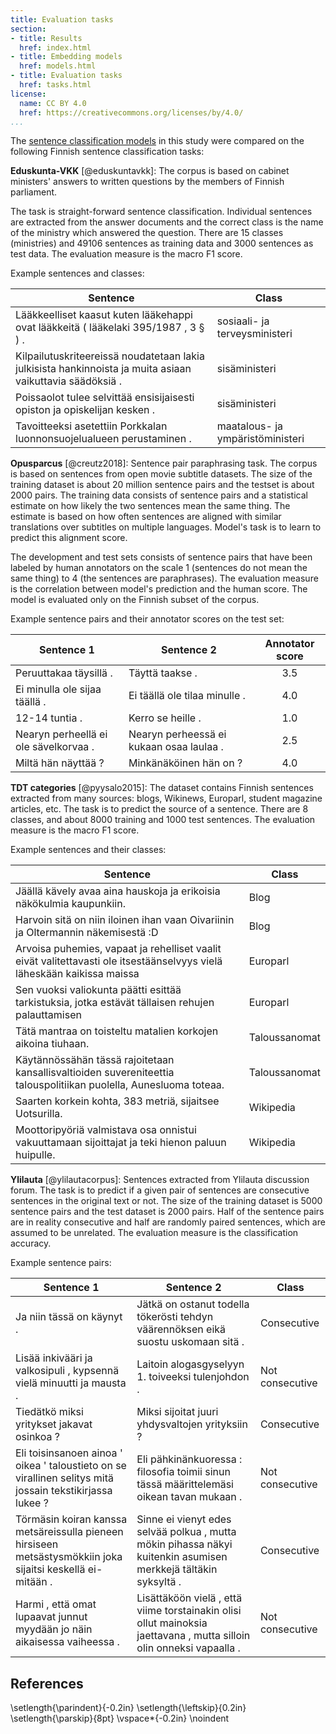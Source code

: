 ```yaml
---
title: Evaluation tasks
section:
- title: Results
  href: index.html
- title: Embedding models
  href: models.html
- title: Evaluation tasks
  href: tasks.html
license:
  name: CC BY 4.0
  href: https://creativecommons.org/licenses/by/4.0/
...
```


The [sentence classification models](models.html) in this study were
compared on the following Finnish sentence classification tasks:

**Eduskunta-VKK** [@eduskuntavkk]: The corpus is based on cabinet
ministers' answers to written questions by the members of Finnish
parliament.

The task is straight-forward sentence classification. Individual
sentences are extracted from the answer documents and the correct
class is the name of the ministry which answered the question. There
are 15 classes (ministries) and 49106 sentences as training data and
3000 sentences as test data. The evaluation measure is the macro F1
score.

Example sentences and classes:

| Sentence | Class |
| -------- | ----- |
| Lääkkeelliset kaasut kuten lääkehappi ovat lääkkeitä ( lääkelaki 395/1987 , 3 § ) . | sosiaali- ja terveysministeri |
| Kilpailutuskriteereissä noudatetaan lakia julkisista hankinnoista ja muita asiaan vaikuttavia säädöksiä . | sisäministeri |
| Poissaolot tulee selvittää ensisijaisesti opiston ja opiskelijan kesken . | sisäministeri |
| Tavoitteeksi asetettiin Porkkalan luonnonsuojelualueen perustaminen . | maatalous- ja ympäristöministeri |

**Opusparcus** [@creutz2018]: Sentence pair paraphrasing task. The
corpus is based on sentences from open movie subtitle datasets. The
size of the training dataset is about 20 million sentence pairs and
the testset is about 2000 pairs. The training data consists of
sentence pairs and a statistical estimate on how likely the two
sentences mean the same thing. The estimate is based on how often
sentences are aligned with similar translations over subtitles on
multiple languages. Model's task is to learn to predict this alignment
score.

The development and test sets consists of sentence pairs that have
been labeled by human annotators on the scale 1 (sentences do not mean
the same thing) to 4 (the sentences are paraphrases). The evaluation
measure is the correlation between model's prediction and the human
score. The model is evaluated only on the Finnish subset of the
corpus.

Example sentence pairs and their annotator scores on the test set:

| Sentence 1                            | Sentence 2                               | Annotator score |
| ------------------------------------- | ---------------------------------------- | :-------------: |
| Peruuttakaa täysillä .                | Täyttä taakse .                          | 3.5             |
| Ei minulla ole sijaa täällä .         | Ei täällä ole tilaa minulle .            | 4.0             |
| 12-14 tuntia .                        | Kerro se heille .                        | 1.0             |
| Nearyn perheellä ei ole sävelkorvaa . | Nearyn perheessä ei kukaan osaa laulaa . | 2.5             |
| Miltä hän näyttää ?                   | Minkänäköinen hän on ?                   | 4.0             |

**TDT categories** [@pyysalo2015]: The dataset contains Finnish
sentences extracted from many sources: blogs, Wikinews, Europarl,
student magazine articles, etc. The task is to predict the source of a
sentence. There are 8 classes, and about 8000 training and 1000 test
sentences. The evaluation measure is the macro F1 score.

Example sentences and their classes:

| Sentence | Class |
| -------- | ----- |
| Jäällä kävely avaa aina hauskoja ja erikoisia näkökulmia kaupunkiin. | Blog |
| Harvoin sitä on niin iloinen ihan vaan Oivariinin ja Oltermannin näkemisestä :D | Blog |
| Arvoisa puhemies, vapaat ja rehelliset vaalit eivät valitettavasti ole itsestäänselvyys vielä läheskään kaikissa maissa | Europarl |
| Sen vuoksi valiokunta päätti esittää tarkistuksia, jotka estävät tällaisen rehujen palauttamisen | Europarl |
| Tätä mantraa on toisteltu matalien korkojen aikoina tiuhaan. | Taloussanomat |
| Käytännössähän tässä rajoitetaan kansallisvaltioiden suvereniteettia talouspolitiikan puolella, Aunesluoma toteaa. | Taloussanomat |
| Saarten korkein kohta, 383 metriä, sijaitsee Uotsurilla. | Wikipedia |
| Moottoripyöriä valmistava osa onnistui vakuuttamaan sijoittajat ja teki hienon paluun huipulle. | Wikipedia |

**Ylilauta** [@ylilautacorpus]: Sentences extracted from Ylilauta
discussion forum. The task is to predict if a given pair of sentences
are consecutive sentences in the original text or not. The size of the
training dataset is 5000 sentence pairs and the test dataset is 2000
pairs. Half of the sentence pairs are in reality consecutive and half
are randomly paired sentences, which are assumed to be unrelated. The
evaluation measure is the classification accuracy.

Example sentence pairs:

| Sentence 1 | Sentence 2 | Class |
| ---------- | ---------- | ----- |
| Ja niin tässä on käynyt . | Jätkä on ostanut todella tökerösti tehdyn väärennöksen eikä suostu uskomaan sitä . | Consecutive |
| Lisää inkivääri ja valkosipuli , kypsennä vielä minuutti ja mausta . | Laitoin alogasgyselyyn 1. toiveeksi tulenjohdon . | Not consecutive |
| Tiedätkö miksi yritykset jakavat osinkoa ? | Miksi sijoitat juuri yhdysvaltojen yrityksiin ? | Consecutive |
| Eli toisinsanoen ainoa ' oikea ' taloustieto on se virallinen selitys mitä jossain tekstikirjassa lukee ? | Eli pähkinänkuoressa : filosofia toimii sinun tässä määrittelemäsi oikean tavan mukaan . | Not consecutive |
| Törmäsin koiran kanssa metsäreissulla pieneen hirsiseen metsästysmökkiin joka sijaitsi keskellä ei-mitään . | Sinne ei vienyt edes selvää polkua , mutta mökin pihassa näkyi kuitenkin asumisen merkkejä tältäkin syksyltä . | Consecutive |
| Harmi , että omat lupaavat junnut myydään jo näin aikaisessa vaiheessa . | Lisättäköön vielä , että viime torstainakin olisi ollut mainoksia jaettavana , mutta silloin olin onneksi vapaalla . | Not consecutive |

## References
\setlength{\parindent}{-0.2in}
\setlength{\leftskip}{0.2in}
\setlength{\parskip}{8pt}
\vspace*{-0.2in}
\noindent
